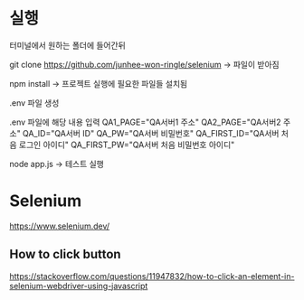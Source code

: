 # 실행

터미널에서 원하는 폴더에 들어간뒤

git clone https://github.com/junhee-won-ringle/selenium
  -> 파일이 받아짐

npm install
  -> 프로젝트 실행에 필요한 파일들 설치됨

.env 파일 생성

.env 파일에 해당 내용 입력
QA1_PAGE="QA서버1 주소"
QA2_PAGE="QA서버2 주소"
QA_ID="QA서버 ID"
QA_PW="QA서버 비밀번호"
QA_FIRST_ID="QA서버 처음 로그인 아이디"
QA_FIRST_PW="QA서버 처음 비밀번호 아이디"

node app.js
 -> 테스트 실행






# Selenium
https://www.selenium.dev/

## How to click button
https://stackoverflow.com/questions/11947832/how-to-click-an-element-in-selenium-webdriver-using-javascript